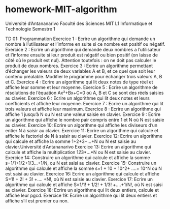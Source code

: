 # homework-MIT-algorithm

Université d’Antananarivo
Faculté des Sciences
MIT
L1 Informatique et Technologie
Semestre 1


TD 01: Programmation
Exercice 1 :
Ecrire un algorithme qui demande un nombre à l’utilisateur et l’informe en suite si ce nombre est
positif ou négatif.
Exercice 2 :
Ecrire un algorithme qui demande deux nombres a l’utilisateur et l’informe ensuite si leur produit
est négatif ou bien positif (on laisse de côté où le produit est nul). Attention toutefois : on ne doit
pas calculer le produit de deux nombres.
Exercice 3 :
Ecrire un algorithme permettant d’échanger les valeurs de deux variables A et B, et ce quel que soit
leur contenu préalable. Modifier le programme pour échanger trois valeurs A, B et C.
Exercice 4 :
Ecrire un algorithme qui lit deux notes de type réel et affiche leur somme et leur moyenne.
Exercice 5 :
Ecrire un algorithme de résolutions de l’équation Ax²+Bx+C=0 où A, B et C se sont des réels saisies
au clavier.
Exercice 6 :
Ecrire un algorithme qui lit deux notes et leurs coefficients et affiche leur moyenne.
Exercice 7 :
Ecrire un algorithme qui lit trois valeurs et affiche leur maximum.
Exercice 8 :
Ecrire un algorithme qui affiche 1 jusqu’à N ou N est une valeur saisie en clavier.
Exercice 9 :
Ecrire un algorithme qui affiche le nombre pair compris entre 1 et N où N est saisie au clavier.
Exercice 10:
Ecrire un algorithme qui affiche les diviseurs d’un entier N à saisir au clavier.
Exercice 11:
Ecrire un algorithme qui calcule et affiche le factoriel de N à saisir au clavier.
Exercice 12:
Ecrire un algorithme qui calcule et affiche la somme 1+2+3+…+N ou N est saisie au clavier.Université d’Antananarivo
Exercice 13:
Ecrire un algorithme qui calcule et affiche la multiplication 1*2*3*…*N ou N est saisie au clavier.
Exercice 14:
Construire un algorithme qui calcule et affiche la somme s=1/1+1/2+1/3...+1/N, ou N est saisi au
clavier.
Exercice 15:
Construire un algorithme qui calcule et affiche la somme s=1 + 10 + 10^2+ ….+ 10^N ou N est
saisi au clavier.
Exercice 16:
Ecrire un algorithme qui calcule et affiche S=1! + 2! + 3! +…. +N!, où N est saisie au clavier.
Exercice 17:
Ecrire un algorithme qui calcule et affiche S=1/1! + 1/2! + 1/3! +….+1/N!, où N est saisi au clavier.
Exercice 18:
Ecrire un algorithme qui lit deux entiers, calcule et affiche leur pgcd.
Exercice 19:
Ecrire un algorithme qui lit deux entiers et affiche s’il est premier ou non.
